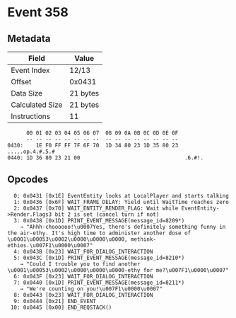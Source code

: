 # Event 358

## Metadata

| Field           | Value    |
|-----------------|----------|
| Event Index     | 12/13    |
| Offset          | 0x0431   |
| Data Size       | 21 bytes |
| Calculated Size | 21 bytes |
| Instructions    | 11       |

```
      00 01 02 03 04 05 06 07  08 09 0A 0B 0C 0D 0E 0F
      -- -- -- -- -- -- -- --  -- -- -- -- -- -- -- --
0430:    1E F0 FF FF 7F 6F 70  1D 34 80 23 1D 35 80 23   .....op.4.#.5.#
0440: 1D 36 80 23 21 00                                 .6.#!.          
```

## Opcodes

```
  0: 0x0431 [0x1E] EventEntity looks at LocalPlayer and starts talking
  1: 0x0436 [0x6F] WAIT_FRAME_DELAY: Yield until WaitTime reaches zero
  2: 0x0437 [0x70] WAIT_ENTITY_RENDER_FLAG: Wait while EventEntity->Render.Flags3 bit 2 is set (cancel turn if not)
  3: 0x0438 [0x1D] PRINT_EVENT_MESSAGE(message_id=8209*)
    → "Ahhh-choooooo!\u0007Yes, there's definitely something funny in the air-ethy. It's high time to administer another dose of \u0001\u00053\u0002\u0000\u0000\u0000, methink-ethies.\u007F1\u0000\u0007"
  4: 0x043B [0x23] WAIT_FOR_DIALOG_INTERACTION
  5: 0x043C [0x1D] PRINT_EVENT_MESSAGE(message_id=8210*)
    → "Could I trouble you to find another \u0001\u00053\u0002\u0000\u0000\u0000-ethy for me?\u007F1\u0000\u0007"
  6: 0x043F [0x23] WAIT_FOR_DIALOG_INTERACTION
  7: 0x0440 [0x1D] PRINT_EVENT_MESSAGE(message_id=8211*)
    → "We're counting on you!\u007F1\u0000\u0007"
  8: 0x0443 [0x23] WAIT_FOR_DIALOG_INTERACTION
  9: 0x0444 [0x21] END_EVENT
 10: 0x0445 [0x00] END_REQSTACK()
```
